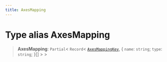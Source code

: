 ```yaml
---
title: AxesMapping
---
```


# Type alias AxesMapping

> **AxesMapping**: `Partial`\< `Record`\< [`AxesMappingKey`](type-alias.AxesMappingKey.md), \{
  `name`: `string`;
  `type`: `string`;
 }[] \> \>
